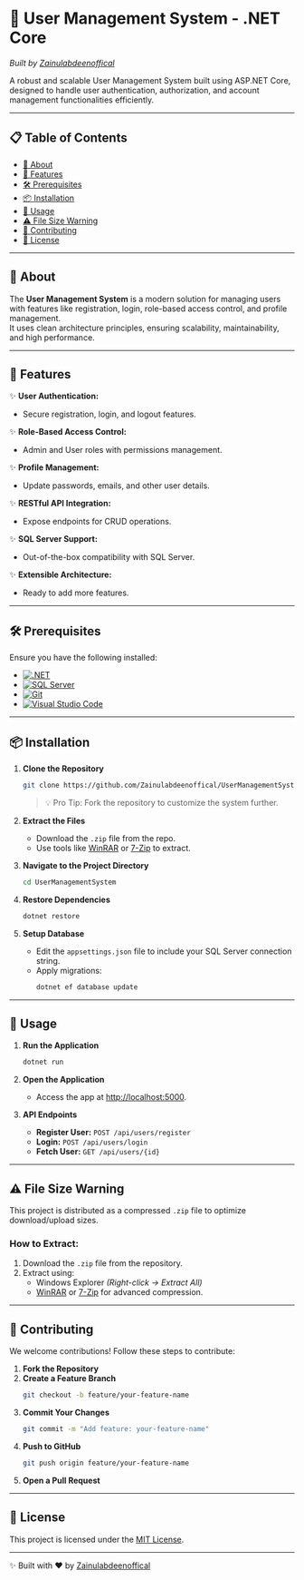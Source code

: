 # 🚀 User Management System - .NET Core

*Built by [Zainulabdeenoffical](https://github.com/Zainulabdeenoffical)*  

A robust and scalable User Management System built using ASP.NET Core, designed to handle user authentication, authorization, and account management functionalities efficiently.

---

## 📋 Table of Contents

- [🌟 About](#-about)
- [🎯 Features](#-features)
- [🛠️ Prerequisites](#️-prerequisites)
- [📦 Installation](#-installation)
- [📖 Usage](#-usage)
- [⚠️ File Size Warning](#️-file-size-warning)
- [🤝 Contributing](#-contributing)
- [📜 License](#-license)

---

## 🌟 About

The **User Management System** is a modern solution for managing users with features like registration, login, role-based access control, and profile management.  
It uses clean architecture principles, ensuring scalability, maintainability, and high performance.

---

## 🎯 Features

✨ **User Authentication:**  
- Secure registration, login, and logout features.

✨ **Role-Based Access Control:**  
- Admin and User roles with permissions management.

✨ **Profile Management:**  
- Update passwords, emails, and other user details.

✨ **RESTful API Integration:**  
- Expose endpoints for CRUD operations.

✨ **SQL Server Support:**  
- Out-of-the-box compatibility with SQL Server.

✨ **Extensible Architecture:**  
- Ready to add more features.

---

## 🛠️ Prerequisites

Ensure you have the following installed:

- [![.NET](https://img.shields.io/badge/.NET-SDK-blue)](https://dotnet.microsoft.com/download)  
- [![SQL Server](https://img.shields.io/badge/SQL-Server-orange)](https://www.microsoft.com/en-us/sql-server/sql-server-downloads)  
- [![Git](https://img.shields.io/badge/Version-Control-black)](https://git-scm.com/)  
- [![Visual Studio Code](https://img.shields.io/badge/IDE-VSCode-lightblue)](https://code.visualstudio.com/)

---

## 📦 Installation

1. **Clone the Repository**  
   ```bash
   git clone https://github.com/Zainulabdeenoffical/UserManagementSystem.git
   ```
   > 💡 Pro Tip: Fork the repository to customize the system further.

2. **Extract the Files**  
   - Download the `.zip` file from the repo.  
   - Use tools like [WinRAR](https://www.rarlab.com/) or [7-Zip](https://www.7-zip.org/) to extract.

3. **Navigate to the Project Directory**  
   ```bash
   cd UserManagementSystem
   ```

4. **Restore Dependencies**  
   ```bash
   dotnet restore
   ```

5. **Setup Database**  
   - Edit the `appsettings.json` file to include your SQL Server connection string.  
   - Apply migrations:  
     ```bash
     dotnet ef database update
     ```

---

## 📖 Usage

1. **Run the Application**  
   ```bash
   dotnet run
   ```
2. **Open the Application**  
   - Access the app at [http://localhost:5000](http://localhost:5000).

3. **API Endpoints**  
   - **Register User:** `POST /api/users/register`  
   - **Login:** `POST /api/users/login`  
   - **Fetch User:** `GET /api/users/{id}`  

---

## ⚠️ File Size Warning

This project is distributed as a compressed `.zip` file to optimize download/upload sizes.

### How to Extract:  

1. Download the `.zip` file from the repository.  
2. Extract using:  
   - Windows Explorer *(Right-click -> Extract All)*  
   - [WinRAR](https://www.rarlab.com/) or [7-Zip](https://www.7-zip.org/) for advanced compression.  

---

## 🤝 Contributing

We welcome contributions! Follow these steps to contribute:

1. **Fork the Repository**  
2. **Create a Feature Branch**  
   ```bash
   git checkout -b feature/your-feature-name
   ```
3. **Commit Your Changes**  
   ```bash
   git commit -m "Add feature: your-feature-name"
   ```
4. **Push to GitHub**  
   ```bash
   git push origin feature/your-feature-name
   ```
5. **Open a Pull Request**

---

## 📜 License

This project is licensed under the [MIT License](LICENSE).

---

✨ Built with ❤️ by [Zainulabdeenoffical](https://github.com/Zainulabdeenoffical)  

 

